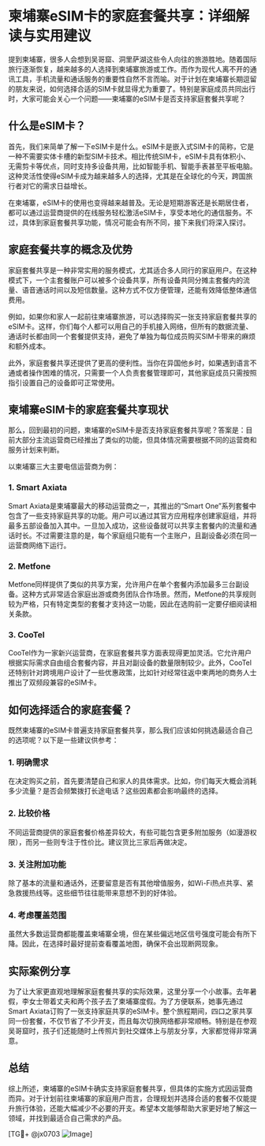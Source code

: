 # 柬埔寨eSIM卡的家庭套餐共享：详细解读与实用建议

提到柬埔寨，很多人会想到吴哥窟、洞里萨湖这些令人向往的旅游胜地。随着国际旅行逐渐恢复，越来越多的人选择到柬埔寨旅游或工作。而作为现代人离不开的通讯工具，手机流量和通话服务的重要性自然不言而喻。对于计划在柬埔寨长期逗留的朋友来说，如何选择合适的SIM卡就显得尤为重要了。特别是家庭成员共同出行时，大家可能会关心一个问题——柬埔寨的eSIM卡是否支持家庭套餐共享呢？

## 什么是eSIM卡？

首先，我们来简单了解一下eSIM卡是什么。eSIM卡是嵌入式SIM卡的简称，它是一种不需要实体卡槽的新型SIM卡技术。相比传统SIM卡，eSIM卡具有体积小、无需剪卡等优点，同时支持多设备共用，比如智能手机、智能手表甚至平板电脑。这种灵活性使得eSIM卡成为越来越多人的选择，尤其是在全球化的今天，跨国旅行者对它的需求日益增长。

在柬埔寨，eSIM卡的使用也变得越来越普及。无论是短期游客还是长期居住者，都可以通过运营商提供的在线服务轻松激活eSIM卡，享受本地化的通信服务。不过，具体到家庭套餐共享功能，情况可能会有所不同，接下来我们将深入探讨。

## 家庭套餐共享的概念及优势

家庭套餐共享是一种非常实用的服务模式，尤其适合多人同行的家庭用户。在这种模式下，一个主套餐账户可以被多个设备共享，所有设备共同分摊主套餐内的流量、语音通话时间以及短信数量。这种方式不仅方便管理，还能有效降低整体通信费用。

例如，如果你和家人一起前往柬埔寨旅游，可以选择购买一张支持家庭套餐共享的eSIM卡。这样，你们每个人都可以用自己的手机接入网络，但所有的数据流量、通话时长都由同一个套餐提供支持，避免了单独为每位成员购买SIM卡带来的麻烦和额外成本。

此外，家庭套餐共享还提供了更高的便利性。当你在异国他乡时，如果遇到语言不通或者操作困难的情况，只需要一个人负责套餐管理即可，其他家庭成员只需按照指引设置自己的设备即可正常使用。

## 柬埔寨eSIM卡的家庭套餐共享现状

那么，回到最初的问题，柬埔寨的eSIM卡是否支持家庭套餐共享呢？答案是：目前大部分主流运营商已经推出了类似的功能，但具体情况需要根据不同的运营商和服务计划来判断。

以柬埔寨三大主要电信运营商为例：

### 1. **Smart Axiata**
Smart Axiata是柬埔寨最大的移动运营商之一，其推出的“Smart One”系列套餐中包含了一些支持家庭共享的功能。用户可以通过其官方应用程序创建家庭组，并将最多五部设备加入其中。一旦加入成功，这些设备就可以共享主套餐内的流量和通话时长。不过需要注意的是，每个家庭组只能有一个主账户，且副设备必须在同一运营商网络下运行。

### 2. **Metfone**
Metfone同样提供了类似的共享方案，允许用户在单个套餐内添加最多三台副设备。这种方式非常适合家庭出游或商务团队合作场景。然而，Metfone的共享规则较为严格，只有特定类型的套餐才支持这一功能，因此在选购前一定要仔细阅读相关条款。

### 3. **CooTel**
CooTel作为一家新兴运营商，在家庭套餐共享方面表现得更加灵活。它允许用户根据实际需求自由组合套餐内容，并且对副设备的数量限制较少。此外，CooTel还特别针对跨境用户设计了一些优惠政策，比如针对经常往返中柬两地的商务人士推出了双频段兼容的eSIM卡。

## 如何选择适合的家庭套餐？

既然柬埔寨的eSIM卡普遍支持家庭套餐共享，那么我们应该如何挑选最适合自己的选项呢？以下是一些建议供参考：

### 1. 明确需求
在决定购买之前，首先要清楚自己和家人的具体需求。比如，你们每天大概会消耗多少流量？是否会频繁拨打长途电话？这些因素都会影响最终的选择。

### 2. 比较价格
不同运营商提供的家庭套餐价格差异较大，有些可能包含更多附加服务（如漫游权限），而另一些则专注于性价比。建议货比三家后再做决定。

### 3. 关注附加功能
除了基本的流量和通话外，还要留意是否有其他增值服务，如Wi-Fi热点共享、紧急救援热线等。这些细节往往能带来意想不到的好体验。

### 4. 考虑覆盖范围
虽然大多数运营商都能覆盖柬埔寨全境，但在某些偏远地区信号强度可能会有所下降。因此，在选择时最好提前查看覆盖地图，确保不会出现断网现象。

## 实际案例分享

为了让大家更直观地理解家庭套餐共享的实际效果，这里分享一个小故事。去年暑假，李女士带着丈夫和两个孩子去了柬埔寨度假。为了方便联系，她事先通过Smart Axiata订购了一张支持家庭共享的eSIM卡。整个旅程期间，四口之家共享同一份套餐，不仅节省了不少开支，而且每次切换网络都非常顺畅。特别是在参观吴哥窟时，孩子们还能随时上传照片到社交媒体上与朋友分享，大家都觉得非常满意。

## 总结

综上所述，柬埔寨的eSIM卡确实支持家庭套餐共享，但具体的实施方式因运营商而异。对于计划前往柬埔寨的家庭用户而言，合理规划并选择合适的套餐不仅能提升旅行体验，还能大幅减少不必要的开支。希望本文能够帮助大家更好地了解这一领域，并找到最适合自己需求的产品。

[TG💪+ @jx0703 ![Image](https://github.com/user-attachments/assets/dbca1d08-cadb-493c-b0ec-ad6f7a83f270)]
